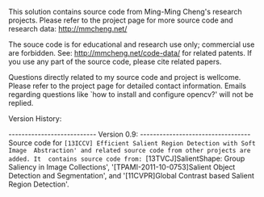 This solution contains source code from Ming-Ming Cheng's research projects.
Please refer to the project page for more source code and research data: 
http://mmcheng.net/

The souce code is for educational and research use only; commercial use are 
forbidden. See: http://mmcheng.net/code-data/ for related patents.
If you use any part of the source code, please cite related papers.

Questions directly related to my source code and project is wellcome. Please
refer to the project page for detailed contact information. Emails regarding
questions like `how to install and configure opencv?' will not be replied.


Version History:

--------------------------- Version 0.9: ----------------------------------
Source code for `[13ICCV] Efficient Salient Region Detection with Soft Image 
Abstraction' and related source code from other projects are added. It 
contains source code from: `[13TVCJ]SalientShape: Group Saliency in Image 
Collections', '[TPAMI-2011-10-0753]Salient Object Detection and Segmentation',
and '[11CVPR]Global Contrast based Salient Region Detection'.
